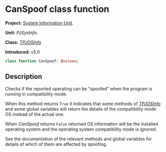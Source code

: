 # CanSpoof class function #

**Project:** [System Information Unit](SystemInformationUnit.md).

**Unit:** _PJSysInfo_.

**Class:** _[TPJOSInfo](TPJOSInfo.md)_

**Introduced:** v5.0

```pascal
class function CanSpoof: Boolean;
```

## Description ##

Checks if the reported operating can be "spoofed" when the program is running in compatibility mode.

When this method returns `True` it indicates that some methods of _[TPJOSInfo](TPJOSInfo.md)_ and some global variables will return the details of the compatibility mode OS instead of the actual one.

When _CanSpoof_ returns `False` returned OS information will be the installed operating system and the operating system compatibility mode is ignored.

See the documentation of the relevant methods and global variables for details of which of them are affected by spoofing.